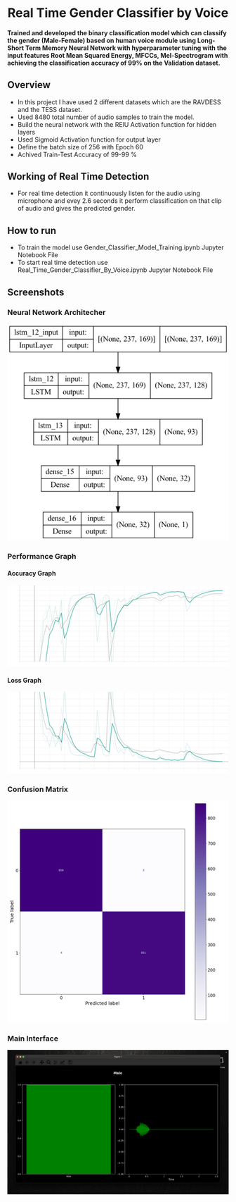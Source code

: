 <h1 align="center"><b>Real Time Gender Classifier by Voice</b></h1>

#### Trained and developed the binary classification model which can classify the gender (Male-Female) based on human voice module using Long-Short Term Memory Neural Network with hyperparameter tuning with the input features Root Mean Squared Energy, MFCCs, Mel-Spectrogram with achieving the classification accuracy of 99% on the Validation dataset.

## Overview
- In this project I have used 2 different datasets which are the RAVDESS and the TESS dataset.
- Used 8480 total number of audio samples to train the model.
- Build the neural network with the RElU Activation function for hidden layers
- Used Sigmoid Activation function for output layer
- Define the batch size of 256 with Epoch 60
- Achived Train-Test Accuracy of 99-99 %

## Working of Real Time Detection 
- For real time detection it continuously listen for the audio using microphone and evey 2.6 seconds it perform classification on that clip of audio and gives the predicted gender.

## How to run
- To train the model use Gender_Classifier_Model_Training.ipynb Jupyter Notebook File
- To start real time detection use Real_Time_Gender_Classifier_By_Voice.ipynb Jupyter Notebook File

## Screenshots

### Neural Network Architecher
![Neural Network Architecher](./Screenshots/model.png)

### Performance Graph
#### Accuracy Graph
![Train-Test Graph](./Screenshots/epoch_accuracy.svg)
#### Loss Graph
![Train-Test Graph](./Screenshots/epoch_loss.svg)
### Confusion Matrix
![Train-Test Graph](./Screenshots/Gender_Classifier_Confusion_Matrix_Validation_Data.png)
### Main Interface
![Detecting Interface](./Screenshots/Screenshot_1.png)


